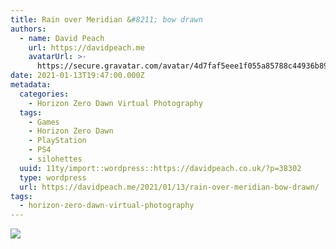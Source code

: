 ```yaml
---
title: Rain over Meridian &#8211; bow drawn
authors:
  - name: David Peach
    url: https://davidpeach.me
    avatarUrl: >-
      https://secure.gravatar.com/avatar/4d7faf5eee1f055a85788c44936b8995eaab6dfb004e7854ec747ccb272e91ee?s=96&d=mm&r=g
date: 2021-01-13T19:47:00.000Z
metadata:
  categories:
    - Horizon Zero Dawn Virtual Photography
  tags:
    - Games
    - Horizon Zero Dawn
    - PlayStation
    - PS4
    - silohettes
  uuid: 11ty/import::wordpress::https://davidpeach.co.uk/?p=38302
  type: wordpress
  url: https://davidpeach.me/2021/01/13/rain-over-meridian-bow-drawn/
tags:
  - horizon-zero-dawn-virtual-photography
---
```

[![](/assets/Horizon-Zero-Dawn™_-Complete-E-k41jGpXhE5y7.jpg)](/assets/Horizon-Zero-Dawn™_-Complete-E-k41jGpXhE5y7.jpg)